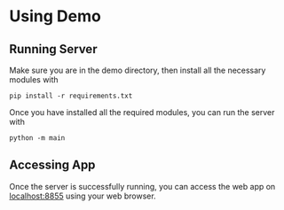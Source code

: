 # Using Demo

## Running Server
Make sure you are in the demo directory, then install all the necessary modules with

```
pip install -r requirements.txt
```

Once you have installed all the required modules, you can run the server with

```
python -m main
```

## Accessing App
Once the server is successfully running, you can access the web app on [localhost:8855]() using your web browser.